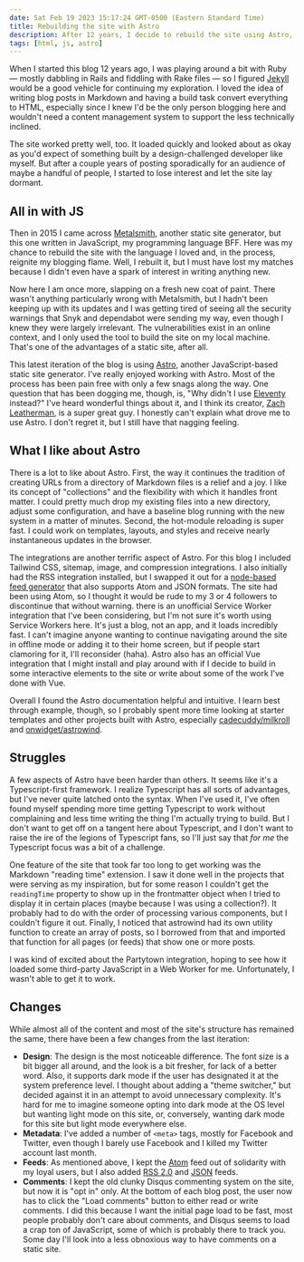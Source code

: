 ```yaml
---
date: Sat Feb 19 2023 15:17:24 GMT-0500 (Eastern Standard Time)
title: Rebuilding the site with Astro
description: After 12 years, I decide to rebuild the site using Astro, a JavaScript-based static site generator
tags: [html, js, astro]
---
```


When I started this blog 12 years ago, I was playing around a bit with Ruby — mostly dabbling in Rails and fiddling with Rake files — so I figured [Jekyll](https://jekyllrb.com/) would be a good vehicle for continuing my exploration. I loved the idea of writing blog posts in Markdown and having a build task convert everything to HTML, especially since I knew I'd be the only person blogging here and wouldn't need a content management system to support the less technically inclined.

The site worked pretty well, too. It loaded quickly and looked about as okay as you'd expect of something built by a design-challenged developer like myself. But after a couple years of posting sporadically for an audience of maybe a handful of people, I started to lose interest and let the site lay dormant.

## All in with JS

Then in 2015 I came across [Metalsmith](https://metalsmith.io/), another static site generator, but this one written in JavaScript, my programming language BFF. Here was my chance to rebuild the site with the language I loved and, in the process, reignite my blogging flame. Well, I rebuilt it, but I must have lost my matches because I didn't even have a spark of interest in writing anything new.

Now here I am once more, slapping on a fresh new coat of paint. There wasn't anything particularly wrong with Metalsmith, but I hadn't been keeping up with its updates and I was getting tired of seeing all the security warnings that Snyk and dependabot were sending my way, even though I knew they were largely irrelevant. The vulnerabilities exist in an online context, and I only used the tool to build the site on my local machine. That's one of the advantages of a static site, after all.

This latest iteration of the blog is using [Astro](https://astro.build), another JavaScript-based static site generator. I've really enjoyed working with Astro. Most of the process has been pain free with only a few snags along the way. One question that has been dogging me, though, is, "Why didn't I use [Eleventy](https://www.11ty.dev/) instead?" I've heard wonderful things about it, and I think its creator, [Zach Leatherman](https://www.zachleat.com/), is a super great guy. I honestly can't explain what drove me to use Astro. I don't regret it, but I still have that nagging feeling.

## What I like about Astro

There is a lot to like about Astro. First, the way it continues the tradition of creating URLs from a directory of Markdown files is a relief and a joy. I like its concept of "collections" and the flexibility with which it handles front matter. I could pretty much drop my existing files into a new directory, adjust some configuration, and have a baseline blog running with the new system in a matter of minutes. Second, the hot-module reloading is super fast. I could work on templates, layouts, and styles and receive nearly instantaneous updates in the browser.

The integrations are another terrific aspect of Astro. For this blog I included Tailwind CSS, sitemap, image, and compression integrations. I also initially had the RSS integration installed, but I swapped it out for a [node-based feed generator](https://github.com/jpmonette/feed) that also supports Atom and JSON formats. The site had been using Atom, so I thought it would be rude to my 3 or 4 followers to discontinue that without warning. there is an unofficial Service Worker integration that I've been considering, but I'm not sure it's worth using Service Workers here. It's just a blog, not an app, and it loads incredibly fast. I can't imagine anyone wanting to continue navigating around the site in offline mode or adding it to their home screen, but if people start clamoring for it, I'll reconsider (haha). Astro also has an official Vue integration that I might install and play around with if I decide to build in some interactive elements to the site or write about some of the work I've done with Vue.

Overall I found the Astro documentation helpful and intuitive. I learn best through example, though, so I probably spent more time looking at starter templates and other projects built with Astro, especially [cadecuddy/milkroll](https://github.com/cadecuddy/milkroll) and [onwidget/astrowind](https://github.com/onwidget/astrowind/).

## Struggles

A few aspects of Astro have been harder than others. It seems like it's a Typescript-first framework. I realize Typescript has all sorts of advantages, but I've never quite latched onto the syntax. When I've used it, I've often found myself spending more time getting Typescript to work without complaining and less time writing the thing I'm actually trying to build. But I don't want to get off on a tangent here about Typescript, and I don't want to raise the ire of the legions of Typescript fans, so I'll just say that _for me_ the Typescript focus was a bit of a challenge.

One feature of the site that took far too long to get working was the Markdown "reading time" extension. I saw it done well in the projects that were serving as my inspiration, but for some reason I couldn't get the `readingTime` property to show up in the frontmatter object when I tried to display it in certain places (maybe because I was using a collection?). It probably had to do with the order of processing various components, but I couldn't figure it out. Finally, I noticed that astrowind had its own utility function to create an array of posts, so I borrowed from that and imported that function for all pages (or feeds) that show one or more posts.

I was kind of excited about the Partytown integration, hoping to see how it loaded some third-party JavaScript in a Web Worker for me. Unfortunately, I wasn't able to get it to work.

## Changes

While almost all of the content and most of the site's structure has remained the same, there have been a few changes from the last iteration:

* **Design**: The design is the most noticeable difference. The font size is a bit bigger all around, and the look is a bit fresher, for lack of a better word. Also, it supports dark mode if the user has designated it at the system preference level. I thought about adding a "theme switcher," but decided against it in an attempt to avoid unnecessary complexity. It's hard for me to imagine someone opting into dark mode at the OS level but wanting light mode on this site, or, conversely, wanting dark mode for this site but light mode everywhere else.
* **Metadata**: I've added a number of `<meta>` tags, mostly for Facebook and Twitter, even though I barely use Facebook and I killed my Twitter account last month.
* **Feeds**: As mentioned above, I kept the [Atom](/atom.xml) feed out of solidarity with my loyal users, but I also added [RSS 2.0](/rss.xml) and [JSON](/feed.json) feeds.
* **Comments**: I kept the old clunky Disqus commenting system on the site, but now it is "opt in" only. At the bottom of each blog post, the user now has to click the "Load comments" button to either read or write comments. I did this because I want the initial page load to be fast, most people probably don't care about comments, and Disqus seems to load a crap ton of JavaScript, some of which is probably there to track you. Some day I'll look into a less obnoxious way to have comments on a static site.
